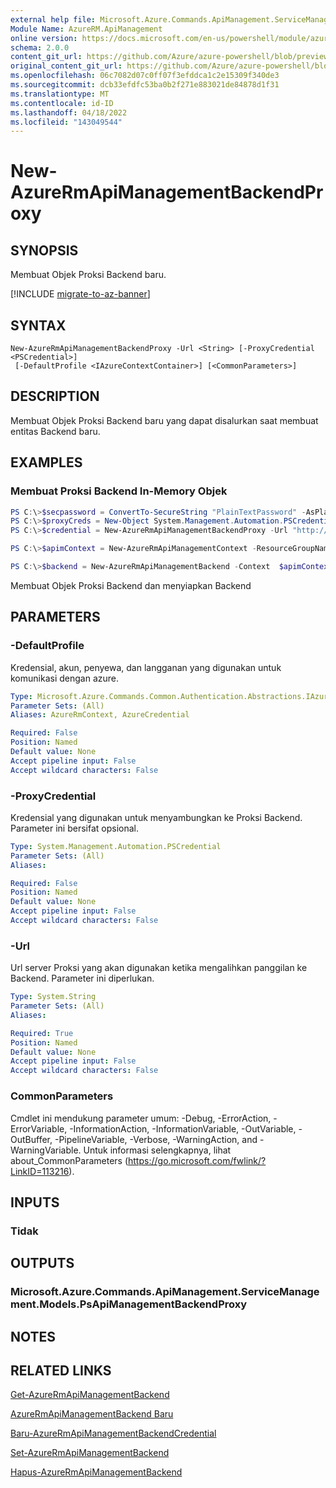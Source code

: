 ```yaml
---
external help file: Microsoft.Azure.Commands.ApiManagement.ServiceManagement.dll-Help.xml
Module Name: AzureRM.ApiManagement
online version: https://docs.microsoft.com/en-us/powershell/module/azurerm.apimanagement/new-azurermapimanagementbackendproxy
schema: 2.0.0
content_git_url: https://github.com/Azure/azure-powershell/blob/preview/src/ResourceManager/ApiManagement/Commands.ApiManagement/help/New-AzureRmApiManagementBackendProxy.md
original_content_git_url: https://github.com/Azure/azure-powershell/blob/preview/src/ResourceManager/ApiManagement/Commands.ApiManagement/help/New-AzureRmApiManagementBackendProxy.md
ms.openlocfilehash: 06c7082d07c0ff07f3efddca1c2e15309f340de3
ms.sourcegitcommit: dcb33efdfc53ba0b2f271e883021de84878d1f31
ms.translationtype: MT
ms.contentlocale: id-ID
ms.lasthandoff: 04/18/2022
ms.locfileid: "143049544"
---
```

# New-AzureRmApiManagementBackendProxy

## SYNOPSIS
Membuat Objek Proksi Backend baru.

[!INCLUDE [migrate-to-az-banner](../../includes/migrate-to-az-banner.md)]

## SYNTAX

```
New-AzureRmApiManagementBackendProxy -Url <String> [-ProxyCredential <PSCredential>]
 [-DefaultProfile <IAzureContextContainer>] [<CommonParameters>]
```

## DESCRIPTION
Membuat Objek Proksi Backend baru yang dapat disalurkan saat membuat entitas Backend baru.

## EXAMPLES

### Membuat Proksi Backend In-Memory Objek
```powershell
PS C:\>$secpassword = ConvertTo-SecureString "PlainTextPassword" -AsPlainText -Force
PS C:\>$proxyCreds = New-Object System.Management.Automation.PSCredential ("foo", $secpassword)
PS C:\>$credential = New-AzureRmApiManagementBackendProxy -Url "http://12.168.1.1:8080" -ProxyCredential $proxyCreds

PS C:\>$apimContext = New-AzureRmApiManagementContext -ResourceGroupName "Api-Default-WestUS" -ServiceName "contoso"

PS C:\>$backend = New-AzureRmApiManagementBackend -Context  $apimContext -BackendId 123 -Url 'https://contoso.com/awesomeapi' -Protocol http -Title "first backend" -SkipCertificateChainValidation $true -Proxy $credential -Description "backend with proxy server"
```

Membuat Objek Proksi Backend dan menyiapkan Backend

## PARAMETERS

### -DefaultProfile
Kredensial, akun, penyewa, dan langganan yang digunakan untuk komunikasi dengan azure.

```yaml
Type: Microsoft.Azure.Commands.Common.Authentication.Abstractions.IAzureContextContainer
Parameter Sets: (All)
Aliases: AzureRmContext, AzureCredential

Required: False
Position: Named
Default value: None
Accept pipeline input: False
Accept wildcard characters: False
```

### -ProxyCredential
Kredensial yang digunakan untuk menyambungkan ke Proksi Backend. Parameter ini bersifat opsional.

```yaml
Type: System.Management.Automation.PSCredential
Parameter Sets: (All)
Aliases:

Required: False
Position: Named
Default value: None
Accept pipeline input: False
Accept wildcard characters: False
```

### -Url
Url server Proksi yang akan digunakan ketika mengalihkan panggilan ke Backend.
Parameter ini diperlukan.

```yaml
Type: System.String
Parameter Sets: (All)
Aliases:

Required: True
Position: Named
Default value: None
Accept pipeline input: False
Accept wildcard characters: False
```

### CommonParameters
Cmdlet ini mendukung parameter umum: -Debug, -ErrorAction, -ErrorVariable, -InformationAction, -InformationVariable, -OutVariable, -OutBuffer, -PipelineVariable, -Verbose, -WarningAction, and -WarningVariable. Untuk informasi selengkapnya, lihat about_CommonParameters (https://go.microsoft.com/fwlink/?LinkID=113216).

## INPUTS

### Tidak

## OUTPUTS

### Microsoft.Azure.Commands.ApiManagement.ServiceManagement.Models.PsApiManagementBackendProxy

## NOTES

## RELATED LINKS

[Get-AzureRmApiManagementBackend](./Get-AzureRmApiManagementBackend.md)

[AzureRmApiManagementBackend Baru](./New-AzureRmApiManagementBackend.md)

[Baru-AzureRmApiManagementBackendCredential](./New-AzureRmApiManagementBackendCredential.md)

[Set-AzureRmApiManagementBackend](./Set-AzureRmApiManagementBackend.md)

[Hapus-AzureRmApiManagementBackend](./Remove-AzureRmApiManagementBackend.md)
